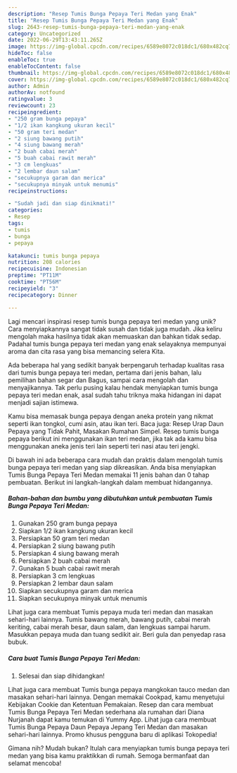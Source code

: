 ```yaml
---
description: "Resep Tumis Bunga Pepaya Teri Medan yang Enak"
title: "Resep Tumis Bunga Pepaya Teri Medan yang Enak"
slug: 2643-resep-tumis-bunga-pepaya-teri-medan-yang-enak
category: Uncategorized
date: 2022-06-29T13:43:11.265Z
image: https://img-global.cpcdn.com/recipes/6589e8072c018dc1/680x482cq70/tumis-bunga-pepaya-teri-medan-foto-resep-utama.jpg
hideToc: false
enableToc: true
enableTocContent: false
thumbnail: https://img-global.cpcdn.com/recipes/6589e8072c018dc1/680x482cq70/tumis-bunga-pepaya-teri-medan-foto-resep-utama.jpg
cover: https://img-global.cpcdn.com/recipes/6589e8072c018dc1/680x482cq70/tumis-bunga-pepaya-teri-medan-foto-resep-utama.jpg
author: Admin
authorAv: notfound
ratingvalue: 3
reviewcount: 23
recipeingredient:
- "250 gram bunga pepaya"
- "1/2 ikan kangkung ukuran kecil"
- "50 gram teri medan"
- "2 siung bawang putih"
- "4 siung bawang merah"
- "2 buah cabai merah"
- "5 buah cabai rawit merah"
- "3 cm lengkuas"
- "2 lembar daun salam"
- "secukupnya garam dan merica"
- "secukupnya minyak untuk menumis"
recipeinstructions:

- "Sudah jadi dan siap dinikmati!"
categories:
- Resep
tags:
- tumis
- bunga
- pepaya

katakunci: tumis bunga pepaya 
nutrition: 208 calories
recipecuisine: Indonesian
preptime: "PT11M"
cooktime: "PT56M"
recipeyield: "3"
recipecategory: Dinner

---
```





Lagi mencari inspirasi resep tumis bunga pepaya teri medan yang unik? Cara menyiapkannya sangat tidak susah dan tidak juga mudah. Jika keliru mengolah maka hasilnya tidak akan memuaskan dan bahkan tidak sedap. Padahal tumis bunga pepaya teri medan yang enak selayaknya mempunyai aroma dan cita rasa yang bisa memancing selera Kita.





Ada beberapa hal yang sedikit banyak berpengaruh terhadap kualitas rasa dari tumis bunga pepaya teri medan, pertama dari jenis bahan, lalu pemilihan bahan segar dan Bagus, sampai cara mengolah dan menyajikannya. Tak perlu pusing kalau hendak menyiapkan tumis bunga pepaya teri medan enak,      asal sudah tahu triknya maka hidangan ini dapat menjadi sajian istimewa.














Kamu bisa memasak bunga pepaya dengan aneka protein yang nikmat seperti ikan tongkol, cumi asin, atau ikan teri. Baca juga: Resep Urap Daun Pepaya yang Tidak Pahit, Masakan Rumahan Simpel. Resep tumis bunga pepaya berikut ini menggunakan ikan teri medan, jika tak ada kamu bisa menggunakan aneka jenis teri lain seperti teri nasi atau teri jengki.






Di bawah ini ada beberapa cara mudah dan praktis dalam mengolah tumis bunga pepaya teri medan yang siap dikreasikan. Anda bisa menyiapkan Tumis Bunga Pepaya Teri Medan memakai 11 jenis bahan dan 0 tahap pembuatan. Berikut ini langkah-langkah dalam membuat hidangannya.

<!--inarticleads1-->

##### Bahan-bahan dan bumbu yang dibutuhkan untuk pembuatan Tumis Bunga Pepaya Teri Medan:

1. Gunakan 250 gram bunga pepaya
1. Siapkan 1/2 ikan kangkung ukuran kecil
1. Persiapkan 50 gram teri medan
1. Persiapkan 2 siung bawang putih
1. Persiapkan 4 siung bawang merah
1. Persiapkan 2 buah cabai merah
1. Gunakan 5 buah cabai rawit merah
1. Persiapkan 3 cm lengkuas
1. Persiapkan 2 lembar daun salam
1. Siapkan secukupnya garam dan merica
1. Siapkan secukupnya minyak untuk menumis


Lihat juga cara membuat Tumis pepaya muda teri medan dan masakan sehari-hari lainnya. Tumis bawang merah, bawang putih, cabai merah keriting, cabai merah besar, daun salam, dan lengkuas sampai harum. Masukkan pepaya muda dan tuang sedikit air. Beri gula dan penyedap rasa bubuk. 

<!--inarticleads2-->

##### Cara buat Tumis Bunga Pepaya Teri Medan:


1. Selesai dan siap dihidangkan!

Lihat juga cara membuat Tumis bunga pepaya mangkokan tauco medan dan masakan sehari-hari lainnya. Dengan memakai Cookpad, kamu menyetujui Kebijakan Cookie dan Ketentuan Pemakaian. Resep dan cara membuat Tumis Bunga Pepaya Teri Medan sederhana ala rumahan dari Diana Nurjanah dapat kamu temukan di Yummy App. Lihat juga cara membuat Tumis Bunga Pepaya Daun Pepaya Jepang Teri Medan dan masakan sehari-hari lainnya. Promo khusus pengguna baru di aplikasi Tokopedia! 

Gimana nih? Mudah bukan? Itulah cara menyiapkan tumis bunga pepaya teri medan yang bisa kamu praktikkan di rumah. Semoga bermanfaat dan selamat mencoba!
